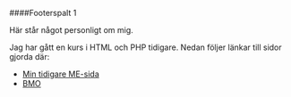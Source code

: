 ####Footerspalt 1

Här står något personligt om mig.

Jag har gått en kurs i HTML och PHP tidigare. Nedan följer länkar till sidor gjorda där:

* [Min tidigare ME-sida](http://www.student.bth.se/~klaa17/dbwebb-kurser/htmlphp/me/kmom06/me6/me.php)
* [BMO](http://www.student.bth.se/~klaa17/dbwebb-kurser/htmlphp/me/kmom10/bmo/)
